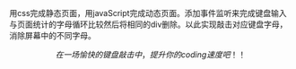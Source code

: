 用css完成静态页面，用javaScript完成动态页面。添加事件监听来完成键盘输入与页面统计的字母循环比较然后将相同的div删除。以此实现敲击对应键盘字母，消除屏幕中的不同字母。

$$在一场愉快的键盘敲击中，提升你的coding速度吧！！$$
